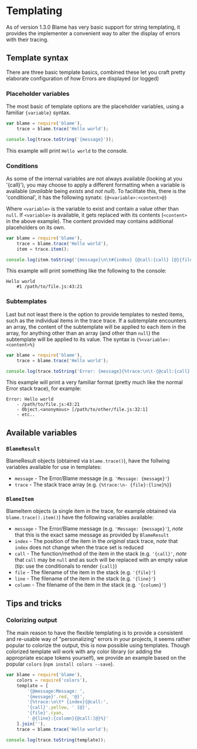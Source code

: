 # Templating
As of version 1.3.0 Blame has very basic support for string templating, it provides the implementer a convenient way to alter the display of errors with their tracing.

## Template syntax
There are three basic template basics, combined these let you craft pretty elaborate configuration of how Errors are displayed (or logged)

### Placeholder variables
The most basic of template options are the placeholder variables, using a familiar `{variable}` syntax.
```js
var blame = require('blame'),
	trace = blame.trace('Hello world');

console.log(trace.toString('{message}'));
```
This example will print `Hello world` to the console.

### Conditions
As some of the internal variables are not always available (looking at you '{call}'), you may choose to apply a different formatting when a variable is available (_available_ being *exists* and *not null*).
To facilitate this, there is the 'conditional', it has the following synatx:
`{@<variable>:<content>@}`

Where `<variable>` is the variable to exist and contain a value other than `null`. If `<variable>` is available, it gets replaced with its contents (`<content>` in the above example). The content provided may contains additional placeholders on its own.
```js
var blame = require('blame'),
	trace = blame.trace('Hello world'),
	item = trace.item();

console.log(item.toString('{message}\n\t#{index} {@call:{call} [@}{file}:{line}:{column}{@call:]}'));
```
This example will print something like the following to the console:
```
Hello world
	#1 /path/to/file.js:43:21
```

### Subtemplates
Last but not least there is the option to provide templates to nested items, such as the individual items in the trace trace.
If a subtemplate encounters an array, the content of the subtemplate will be applied to each item in the array, for anything other than an array (and other than `null`) the subtemplate will be applied to its value.
The syntax is `{%<variable>:<content>%}`
```js
var blame = require('blame'),
	trace = blame.trace('Hello world');

console.log(trace.toString('Error: {message}{%trace:\n\t-{@call:{call} [@}{file}:{line}:{column}{@call:]}%}'));
```
This example will print a very familiar format (pretty much like the normal Error stack trace), for example:
```
Error: Hello world
	- /path/to/file.js:43:21
	- Object.<anonymous> [/path/to/other/file.js:32:1]
	- etc..
```

## Available variables
### `BlameResult`
BlameResult objects (obtained via `blame.trace()`), have the follwing variables available for use in templates:
- `message` - The Error/Blame message (e.g. `'Message: {message}'`)
- `trace` - The stack trace array (e.g. `{%trace:\n- {file}:{line}%}`)

### `BlameItem`
BlameItem objects (a single item in the trace, for example obtained via `blame.trace().item()`) have the following variables available:
- `message` - The Error/Blame message (e.g. `'Message: {message}'`), *note* that this is the exact same message as provided by `BlameResult`
- `index` - The position of the item in the *original* stack trace, *note* that `index` does not change when the trace set is reduced
- `call` - The function/method of the item in the stack (e.g. `'{call}'`, *note* that `call` may be `null` and as such will be replaced with an empty value (tip: use the conditionals to render `{call}`)
- `file` - The filename of the item in the stack (e.g. `'{file}'`)
- `line` - The filename of the item in the stack (e.g. `'{line}'`)
- `column` - The filename of the item in the stack (e.g. `'{column}'`)


## Tips and tricks
### Colorizing output
The main reason to have the flexible templating is to provide a consistent and re-usable way of "personalizing" errors in your projects, it seems rather popular to colorize the output, this is now possible using templates.
Though colorized template will work with any color library (or adding the appropriate escape tokens yourself), we provide an example based on the popular `colors` (`npm install colors --save`).
```js
var blame = require('blame'),
	colors = require('colors'),
	template = [
		'{@message:Message: ',
		'{message}'.red, '@}',
		'{%trace:\n\t* {index}{@call:',
		'{call}'.yellow, ' [@}',
		'{file}'.cyan,
		' @{line}:{column}{@call:]@}%}'
	].join(''),
	trace = blame.trace('Hello world');

console.log(trace.toString(template));
```
